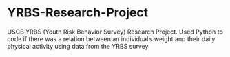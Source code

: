 # YRBS-Research-Project
USCB YRBS (Youth Risk Behavior Survey) Research Project. Used Python to code if there was a relation between an individual’s weight and their daily physical activity using data from the YRBS survey 
